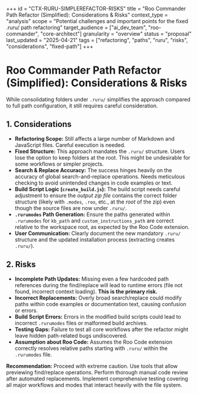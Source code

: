 +++
id = "CTX-RURU-SIMPLEREFACTOR-RISKS"
title = "Roo Commander Path Refactor (Simplified): Considerations & Risks"
context_type = "analysis"
scope = "Potential challenges and important points for the fixed .ruru/ path refactoring"
target_audience = ["ai_dev_team", "roo-commander", "core-architect"]
granularity = "overview"
status = "proposal"
last_updated = "2025-04-21"
tags = ["refactoring", "paths", "ruru", "risks", "considerations", "fixed-path"]
+++

# Roo Commander Path Refactor (Simplified): Considerations & Risks

While consolidating folders under `.ruru/` simplifies the approach compared to full path configuration, it still requires careful consideration.

## 1. Considerations

*   **Refactoring Scope:** Still affects a large number of Markdown and JavaScript files. Careful execution is needed.
*   **Fixed Structure:** This approach mandates the `.ruru/` structure. Users lose the option to keep folders at the root. This might be undesirable for some workflows or simpler projects.
*   **Search & Replace Accuracy:** The success hinges heavily on the accuracy of global search-and-replace operations. Needs meticulous checking to avoid unintended changes in code examples or text.
*   **Build Script Logic (`create_build.js`):** The build script needs careful adjustment to ensure the *output zip file* contains the correct folder structure (likely with `.modes`, `.roo`, etc., at the *root* of the zip) even though the source files are now under `.ruru/`.
*   **`.rurumodes` Path Generation:** Ensure the paths generated within `.rurumodes` for `kb_path` and `custom_instructions_path` are correct relative to the workspace root, as expected by the Roo Code extension.
*   **User Communication:** Clearly document the new mandatory `.ruru/` structure and the updated installation process (extracting creates `.ruru/`).

## 2. Risks

*   **Incomplete Path Updates:** Missing even a few hardcoded path references during the find/replace will lead to runtime errors (file not found, incorrect context loading). **This is the primary risk.**
*   **Incorrect Replacements:** Overly broad search/replace could modify paths within code examples or documentation text, causing confusion or errors.
*   **Build Script Errors:** Errors in the modified build scripts could lead to incorrect `.rurumodes` files or malformed build archives.
*   **Testing Gaps:** Failure to test all core workflows after the refactor might leave hidden path-related bugs undiscovered.
*   **Assumption about Roo Code:** Assumes the Roo Code extension correctly resolves relative paths starting with `.ruru/` within the `.rurumodes` file.

**Recommendation:** Proceed with extreme caution. Use tools that allow previewing find/replace operations. Perform thorough manual code review after automated replacements. Implement comprehensive testing covering all major workflows and modes that interact heavily with the file system.